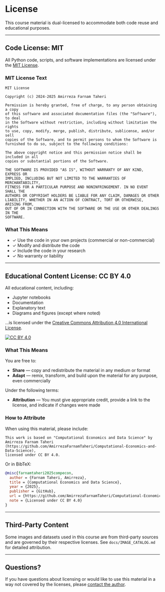 # License

This course material is dual-licensed to accommodate both code reuse and educational purposes.

---

## Code License: MIT

All Python code, scripts, and software implementations are licensed under the [MIT License](https://opensource.org/licenses/MIT).

### MIT License Text

```text
MIT License

Copyright (c) 2024-2025 Amirreza Farnam Taheri

Permission is hereby granted, free of charge, to any person obtaining a copy
of this software and associated documentation files (the "Software"), to deal
in the Software without restriction, including without limitation the rights
to use, copy, modify, merge, publish, distribute, sublicense, and/or sell
copies of the Software, and to permit persons to whom the Software is
furnished to do so, subject to the following conditions:

The above copyright notice and this permission notice shall be included in all
copies or substantial portions of the Software.

THE SOFTWARE IS PROVIDED "AS IS", WITHOUT WARRANTY OF ANY KIND, EXPRESS OR
IMPLIED, INCLUDING BUT NOT LIMITED TO THE WARRANTIES OF MERCHANTABILITY,
FITNESS FOR A PARTICULAR PURPOSE AND NONINFRINGEMENT. IN NO EVENT SHALL THE
AUTHORS OR COPYRIGHT HOLDERS BE LIABLE FOR ANY CLAIM, DAMAGES OR OTHER
LIABILITY, WHETHER IN AN ACTION OF CONTRACT, TORT OR OTHERWISE, ARISING FROM,
OUT OF OR IN CONNECTION WITH THE SOFTWARE OR THE USE OR OTHER DEALINGS IN THE
SOFTWARE.
```

### What This Means

- ✓ Use the code in your own projects (commercial or non-commercial)
- ✓ Modify and distribute the code
- ✓ Include the code in your research
- ✓ No warranty or liability

---

## Educational Content License: CC BY 4.0

All educational content, including:
- Jupyter notebooks
- Documentation
- Explanatory text
- Diagrams and figures (except where noted)

...is licensed under the [Creative Commons Attribution 4.0 International License](https://creativecommons.org/licenses/by/4.0/).

[![CC BY 4.0](https://i.creativecommons.org/l/by/4.0/88x31.png)](http://creativecommons.org/licenses/by/4.0/)

### What This Means

You are free to:

- **Share** — copy and redistribute the material in any medium or format
- **Adapt** — remix, transform, and build upon the material for any purpose, even commercially

Under the following terms:

- **Attribution** — You must give appropriate credit, provide a link to the license, and indicate if changes were made

### How to Attribute

When using this material, please include:

```text
This work is based on "Computational Economics and Data Science" by Amirreza Farnam Taheri
(https://github.com/AmirrezaFarnamTaheri/Computational-Economics-and-Data-Science),
licensed under CC BY 4.0.
```

Or in BibTeX:

```bibtex
@misc{farnamtaheri2025compecon,
  author = {Farnam Taheri, Amirreza},
  title = {Computational Economics and Data Science},
  year = {2025},
  publisher = {GitHub},
  url = {https://github.com/AmirrezaFarnamTaheri/Computational-Economics-and-Data-Science},
  note = {Licensed under CC BY 4.0}
}
```

---

## Third-Party Content

Some images and datasets used in this course are from third-party sources and are governed by their respective licenses. See `docs/IMAGE_CATALOG.md` for detailed attribution.

---

## Questions?

If you have questions about licensing or would like to use this material in a way not covered by the licenses, please [contact the author](contact.md).
